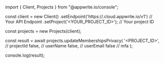 import { Client, Projects } from "@appwrite.io/console";

const client = new Client()
    .setEndpoint('https://<REGION>.cloud.appwrite.io/v1') // Your API Endpoint
    .setProject('<YOUR_PROJECT_ID>'); // Your project ID

const projects = new Projects(client);

const result = await projects.updateMembershipsPrivacy(
    '<PROJECT_ID>', // projectId
    false, // userName
    false, // userEmail
    false // mfa
);

console.log(result);
